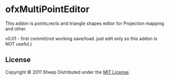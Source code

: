 ofxMultiPointEditor
======================
This addon is points,rects and triangle shapes editor for Projection mapping and other.

v0.01 - first commit(not working save/load. just edit only so this addon is NOT useful.)
 
License
----------
Copyright &copy; 2011 Sheep
Distributed under the [MIT License][mit].
 
[MIT]: http://www.opensource.org/licenses/mit-license.php
